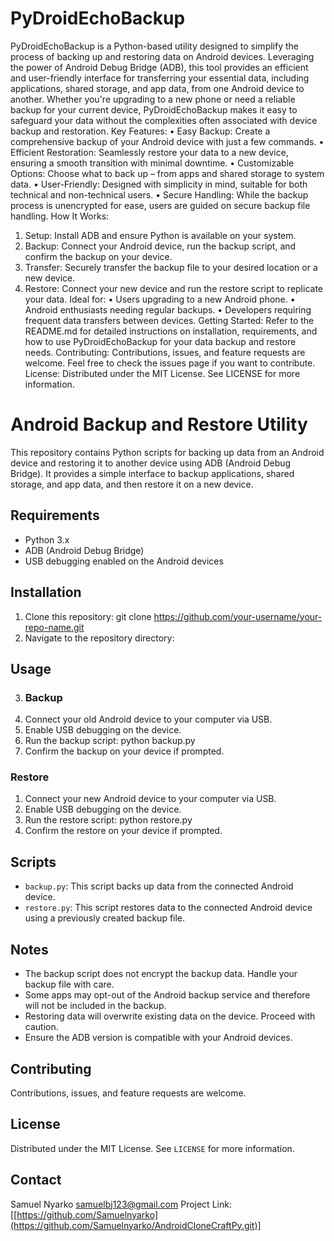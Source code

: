 # PyDroidEchoBackup
PyDroidEchoBackup is a Python-based utility designed to simplify the process of backing up and restoring data on Android devices. Leveraging the power of Android Debug Bridge (ADB), this tool provides an efficient and user-friendly interface for transferring your essential data, including applications, shared storage, and app data, from one Android device to another.
Whether you're upgrading to a new phone or need a reliable backup for your current device, PyDroidEchoBackup makes it easy to safeguard your data without the complexities often associated with device backup and restoration.
Key Features:
•	Easy Backup: Create a comprehensive backup of your Android device with just a few commands.
•	Efficient Restoration: Seamlessly restore your data to a new device, ensuring a smooth transition with minimal downtime.
•	Customizable Options: Choose what to back up – from apps and shared storage to system data.
•	User-Friendly: Designed with simplicity in mind, suitable for both technical and non-technical users.
•	Secure Handling: While the backup process is unencrypted for ease, users are guided on secure backup file handling.
How It Works:
1.	Setup: Install ADB and ensure Python is available on your system.
2.	Backup: Connect your Android device, run the backup script, and confirm the backup on your device.
3.	Transfer: Securely transfer the backup file to your desired location or a new device.
4.	Restore: Connect your new device and run the restore script to replicate your data.
Ideal for:
•	Users upgrading to a new Android phone.
•	Android enthusiasts needing regular backups.
•	Developers requiring frequent data transfers between devices.
Getting Started:
Refer to the README.md for detailed instructions on installation, requirements, and how to use PyDroidEchoBackup for your data backup and restore needs.
Contributing:
Contributions, issues, and feature requests are welcome. Feel free to check the issues page if you want to contribute.
License:
Distributed under the MIT License. See LICENSE for more information.

# Android Backup and Restore Utility
This repository contains Python scripts for backing up data from an Android device and restoring it to another device using ADB (Android Debug Bridge). It provides a simple interface to backup applications, shared storage, and app data, and then restore it on a new device.
## Requirements
- Python 3.x
- ADB (Android Debug Bridge)
- USB debugging enabled on the Android devices
## Installation
1.	Clone this repository:
git clone https://github.com/your-username/your-repo-name.git
2.	Navigate to the repository directory:
## Usage
3.	### Backup
1. Connect your old Android device to your computer via USB.
2. Enable USB debugging on the device.
3. Run the backup script:
python backup.py
4.	 Confirm the backup on your device if prompted.
### Restore
1. Connect your new Android device to your computer via USB.
2. Enable USB debugging on the device.
3. Run the restore script:
python restore.py
5.	 Confirm the restore on your device if prompted.
## Scripts
- `backup.py`: This script backs up data from the connected Android device.
- `restore.py`: This script restores data to the connected Android device using a previously created backup file.

## Notes
- The backup script does not encrypt the backup data. Handle your backup file with care.
- Some apps may opt-out of the Android backup service and therefore will not be included in the backup.
- Restoring data will overwrite existing data on the device. Proceed with caution.
- Ensure the ADB version is compatible with your Android devices.
## Contributing
Contributions, issues, and feature requests are welcome.
## License
Distributed under the MIT License. See `LICENSE` for more information.
## Contact
Samuel Nyarko samuelbj123@gmail.com
Project Link: [[https://github.com/Samuelnyarko](https://github.com/Samuelnyarko/AndroidCloneCraftPy.git)]
